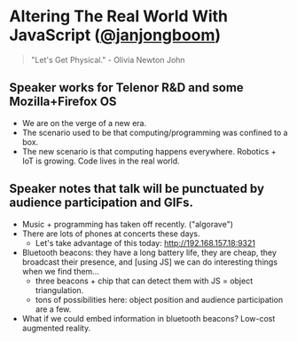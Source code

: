# Altering The Real World With JavaScript ([@janjongboom](https://twitter.com/janjongboom))



> "Let's Get Physical." - Olivia Newton John



## Speaker works for Telenor R&D and some Mozilla+Firefox OS

* We are on the verge of a new era.
* The scenario used to be that computing/programming was confined to a box.
* The new scenario is that computing happens everywhere.
  Robotics + IoT is growing. Code lives in the real world.



## Speaker notes that talk will be punctuated by audience participation and GIFs.

* Music + programming has taken off recently. ("algorave")
* There are lots of phones at concerts these days.
  * Let's take advantage of this today: http://192.168.157.18:9321
* Bluetooth beacons: they have a long battery life, they are cheap,
  they broadcast their presence, and [using JS] we can do interesting things
  when we find them...
  * three beacons + chip that can detect them with JS = object triangulation.
  * tons of possibilities here: object position and audience participation are a few.
* What if we could embed information in bluetooth beacons?
  Low-cost augmented reality.


